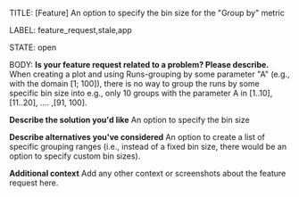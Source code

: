 TITLE:
[Feature] An option to specify the bin size for the "Group by" metric

LABEL:
feature_request,stale,app

STATE:
open

BODY:
**Is your feature request related to a problem? Please describe.**
When creating a plot and using Runs-grouping by some parameter "A" (e.g., with the domain [1; 100]), there is no way to group the runs by some specific bin size into e.g., only 10 groups with the parameter A in [1..10], [11..20], .... ,[91, 100].

**Describe the solution you'd like**
An option to specify the bin size

**Describe alternatives you've considered**
An option to create a list of specific grouping ranges (i.e., instead of a fixed bin size, there would be an option to specify custom bin sizes).

**Additional context**
Add any other context or screenshots about the feature request here.


